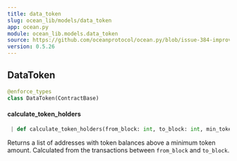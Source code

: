 ```yaml
---
title: data_token
slug: ocean_lib/models/data_token
app: ocean.py
module: ocean_lib.models.data_token
source: https://github.com/oceanprotocol/ocean.py/blob/issue-384-improve-docs/ocean_lib/models/data_token.py
version: 0.5.26
---
```

## DataToken

```python
@enforce_types
class DataToken(ContractBase)
```

#### calculate\_token\_holders

```python
 | def calculate_token_holders(from_block: int, to_block: int, min_token_amount: float) -> List[Tuple[str, float]]
```

Returns a list of addresses with token balances above a minimum token
amount. Calculated from the transactions between `from_block` and `to_block`.

